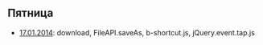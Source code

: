 ## Пятница

 * [17.01.2014](http://rubaxa.github.io/friday/2014-01-17.html?full#1): download, FileAPI.saveAs, b-shortcut.js, jQuery.event.tap.js
